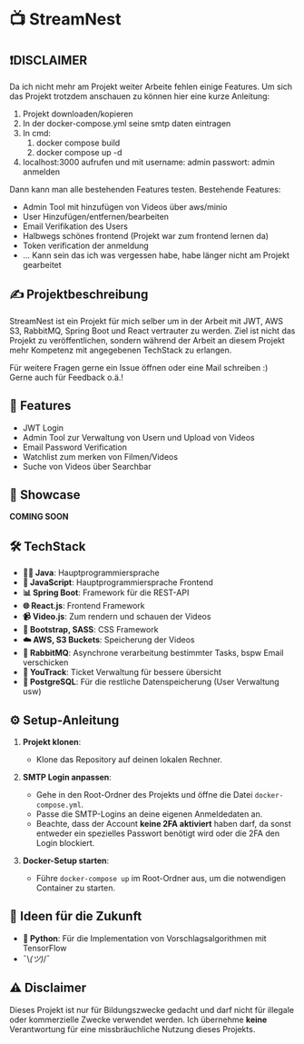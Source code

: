 # 📺 StreamNest

## ❗DISCLAIMER
Da ich nicht mehr am Projekt weiter Arbeite fehlen einige Features.
Um sich das Projekt trotzdem anschauen zu können hier eine kurze Anleitung:

1. Projekt downloaden/kopieren
2. In der docker-compose.yml seine smtp daten eintragen
3. In cmd:
   1. docker compose build
   2. docker compose up -d
4. localhost:3000 aufrufen und mit username: admin passwort: admin anmelden

Dann kann man alle bestehenden Features testen.
Bestehende Features:
- Admin Tool mit hinzufügen von Videos über aws/minio
- User Hinzufügen/entfernen/bearbeiten
- Email Verifikation des Users
- Halbwegs schönes frontend (Projekt war zum frontend lernen da)
- Token verification der anmeldung
- ... Kann sein das ich was vergessen habe, habe länger nicht am Projekt gearbeitet


## ✍ Projektbeschreibung
StreamNest ist ein Projekt für mich selber um in der Arbeit mit JWT, AWS S3, RabbitMQ, Spring Boot und React vertrauter zu werden.
Ziel ist nicht das Projekt zu veröffentlichen, sondern während der Arbeit an diesem Projekt mehr Kompetenz mit angegebenen TechStack zu erlangen.

Für weitere Fragen gerne ein Issue öffnen oder eine Mail schreiben :) \
Gerne auch für Feedback o.ä.!


## 🔧 Features
- JWT Login
- Admin Tool zur Verwaltung von Usern und Upload von Videos
- Email Password Verification
- Watchlist zum merken von Filmen/Videos
- Suche von Videos über Searchbar


## 🎥 Showcase
**COMING SOON**


## 🛠️ TechStack
- **👨‍💻 Java**: Hauptprogrammiersprache
- **🎨 JavaScript**: Hauptprogrammiersprache Frontend
- **📊 Spring Boot**: Framework für die REST-API
- **🌐 React.js**: Frontend Framework
- **📹 Video.js**: Zum rendern und schauen der Videos
- **🌈 Bootstrap, SASS**: CSS Framework
- **☁️ AWS, S3 Buckets**: Speicherung der Videos
- **🐇 RabbitMQ**: Asynchrone verarbeitung bestimmter Tasks, bspw Email verschicken
- **🎫 YouTrack**: Ticket Verwaltung für bessere übersicht
- **🐘 PostgreSQL**: Für die restliche Datenspeicherung (User Verwaltung usw)


## ⚙️ Setup-Anleitung

1. **Projekt klonen**:
   - Klone das Repository auf deinen lokalen Rechner.

2. **SMTP Login anpassen**:
   - Gehe in den Root-Ordner des Projekts und öffne die Datei `docker-compose.yml`.
   - Passe die SMTP-Logins an deine eigenen Anmeldedaten an.
   - Beachte, dass der Account **keine 2FA aktiviert** haben darf, da sonst entweder ein spezielles Passwort benötigt wird oder die 2FA den Login blockiert.

3. **Docker-Setup starten**:
   - Führe `docker-compose up` im Root-Ordner aus, um die notwendigen Container zu starten.


## 🔮 Ideen für die Zukunft
- **🐍 Python**: Für die Implementation von Vorschlagsalgorithmen mit TensorFlow
- ¯\\_(ツ)_/¯

## ⚠ Disclaimer
Dieses Projekt ist nur für Bildungszwecke gedacht und darf nicht für illegale oder kommerzielle Zwecke verwendet werden.
Ich übernehme **keine** Verantwortung für eine missbräuchliche Nutzung dieses Projekts.
